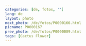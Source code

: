 ```yaml
---
categories: [de, fotos, '']
lang: de
layout: photo
next_photo: /de/fotos/P0000166.html
picname: P0000167
prev_photo: /de/fotos/P0000089.html
tags: [Cactus Flower]
---
```

